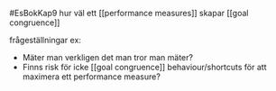 #EsBokKap9
hur väl ett [[performance measures]] skapar [[goal congruence]]

frågeställningar ex:
- Mäter man verkligen det man tror man mäter?
- Finns risk för icke [[goal congruence]] behaviour/shortcuts för att maximera ett performance measure?

